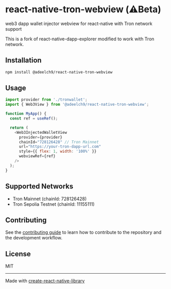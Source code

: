 # react-native-tron-webview (⚠️Beta)

web3 dapp wallet injector webview for react-native with Tron network support

This is a fork of react-native-dapp-explorer modified to work with Tron network.

## Installation

```sh
npm install @adeelch9/react-native-tron-webview
```

## Usage

```js
import provider from './tronwallet';
import { Web3View } from '@adeelch9/react-native-tron-webview';

function MyApp() {
  const ref = useRef();

  return (
    <Web3InjectedWalletView
      provider={provider}
      chainId="728126428" // Tron Mainnet
      url="https://your-tron-dapp-url.com"
      style={{ flex: 1, width: '100%' }}
      webviewRef={ref}
    />
  );
}
```

## Supported Networks
- Tron Mainnet (chainId: 728126428)
- Tron Sepolia Testnet (chainId: 11155111)

## Contributing

See the [contributing guide](CONTRIBUTING.md) to learn how to contribute to the repository and the development workflow.

## License

MIT

---

Made with [create-react-native-library](https://github.com/callstack/react-native-builder-bob)
